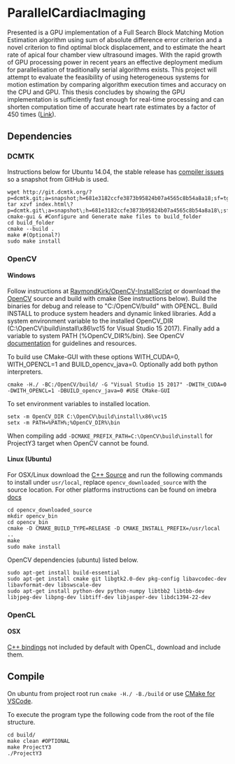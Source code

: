 # ParallelCardiacImaging

Presented is a GPU implementation of a Full Search Block Matching Motion
Estimation algorithm using sum of absolute difference error criterion and a novel criterion to find
optimal block displacement, and to estimate the heart rate of apical four chamber
view ultrasound images. With the rapid growth of GPU processing power in recent
years an effective deployment medium for parallelisation of traditionally serial
algorithms exists. This project will attempt to evaluate the feasibility of using heterogeneous
systems for motion estimation by comparing algorithm execution times
and accuracy on the CPU and GPU. This thesis concludes by showing the GPU implementation
is sufficiently fast enough for real-time processing and can shorten
computation time of accurate heart rate estimates by a factor of 450 times ([Link](https://github.com/RaymondKirk/UOL-FinalYearProject/blob/master/uol-finalyearthesis.pdf)).

## Dependencies		
### DCMTK 		
Instructions below for Ubuntu 14.04, the stable release has [compiler issues](http://forum.dcmtk.org/viewtopic.php?f=1&t=4235) so a snapshot from GitHub is used. 

```
wget http://git.dcmtk.org/?p=dcmtk.git;a=snapshot;h=681e3182ccfe3873b95824b07a4565c8b54a8a18;sf=tgz
tar xzvf index.html\?p=dcmtk.git\;a=snapshot\;h=681e3182ccfe3873b95824b07a4565c8b54a8a18\;sf=tgz
cmake-gui & #Configure and Generate make files to build_folder
cd build_folder
cmake --build .
make #(Optional?)
sudo make install
```

### OpenCV
#### Windows
Follow instructions at [RaymondKirk/OpenCV-InstallScript](https://github.com/RaymondKirk/OpenCV-InstallScript) or download the [OpenCV](https://github.com/opencv/opencv) source and build with cmake (See instructions below). Build the binaries for debug and release to "C:/OpenCV/build" with OPENCL. Build INSTALL to produce system headers and dynamic linked libraries. Add a system environment variable to the installed OpenCV_DIR (C:\OpenCV\build\install\x86\vc15 for Visual Studio 15 2017). Finally add a variable to system PATH (%OpenCV_DIR%/bin). See OpenCV [documentation](http://docs.opencv.org/2.4/doc/tutorials/introduction/windows_visual_studio_Opencv/windows_visual_studio_Opencv.html) for guidelines and resources.

To build use CMake-GUI with these options WITH_CUDA=0, WITH_OPENCL=1 and BUILD_opencv_java=0. Optionally add both python interpreters.

```
cmake -H./ -BC:/OpenCV/build/ -G "Visual Studio 15 2017" -DWITH_CUDA=0 -DWITH_OPENCL=1 -DBUILD_opencv_java=0 #USE CMake-GUI
```

To set environment variables to installed location.

```
setx -m OpenCV_DIR C:\OpenCV\build\install\x86\vc15
setx -m PATH=%PATH%;%OpenCV_DIR%\bin
```

When compiling add ```-DCMAKE_PREFIX_PATH=C:\OpenCV\build\install``` for ProjectY3 target when OpenCV cannot be found.

#### Linux (Ubuntu)
For OSX/Linux download the [C++ Source](http://opencv.org/downloads.html) and run the following commands to install under `usr/local`, replace `opencv_downloaded_source` with the source location. For other platforms instructions can be found on imebra [docs](http://docs.opencv.org/2.4/doc/tutorials/introduction/table_of_content_introduction/table_of_content_introduction.html)	
 
```
cd opencv_downloaded_source
mkdir opencv_bin
cd opencv_bin
cmake -D CMAKE_BUILD_TYPE=RELEASE -D CMAKE_INSTALL_PREFIX=/usr/local ..
make
sudo make install
```

OpenCV dependencies (ubuntu) listed below.

``` 
sudo apt-get install build-essential
sudo apt-get install cmake git libgtk2.0-dev pkg-config libavcodec-dev libavformat-dev libswscale-dev
sudo apt-get install python-dev python-numpy libtbb2 libtbb-dev libjpeg-dev libpng-dev libtiff-dev libjasper-dev libdc1394-22-dev
```
### OpenCL
#### OSX
[C++ bindings](https://www.khronos.org/registry/OpenCL/api/2.1/cl.hpp) not included by default with OpenCL, download and include them.

## Compile
On ubuntu from project root run ```cmake -H./ -B./build``` or use [CMake for VSCode](https://marketplace.visualstudio.com/items?itemName=vector-of-bool.cmake-tools).

To execute the program type the following code from the root of the file structure.

```
cd build/
make clean #OPTIONAL
make ProjectY3
./ProjectY3
```

